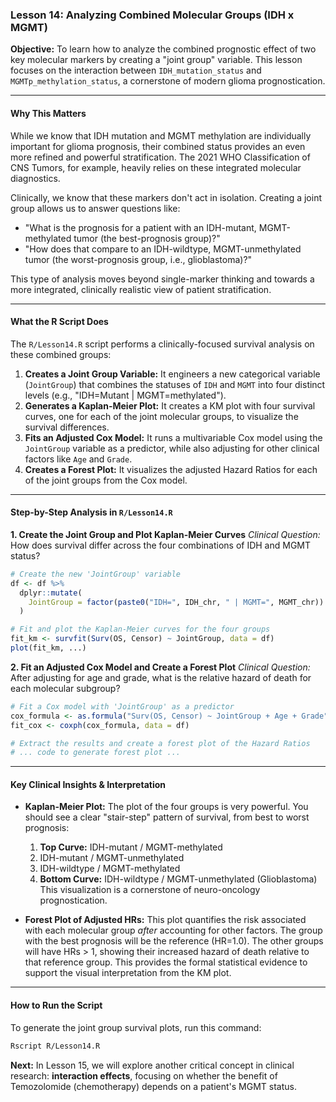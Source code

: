 ### Lesson 14: Analyzing Combined Molecular Groups (IDH x MGMT)

**Objective:** To learn how to analyze the combined prognostic effect of two key molecular markers by creating a "joint group" variable. This lesson focuses on the interaction between `IDH_mutation_status` and `MGMTp_methylation_status`, a cornerstone of modern glioma prognostication.

---

#### **Why This Matters**

While we know that IDH mutation and MGMT methylation are individually important for glioma prognosis, their combined status provides an even more refined and powerful stratification. The 2021 WHO Classification of CNS Tumors, for example, heavily relies on these integrated molecular diagnostics.

Clinically, we know that these markers don't act in isolation. Creating a joint group allows us to answer questions like:

*   "What is the prognosis for a patient with an IDH-mutant, MGMT-methylated tumor (the best-prognosis group)?"
*   "How does that compare to an IDH-wildtype, MGMT-unmethylated tumor (the worst-prognosis group, i.e., glioblastoma)?"

This type of analysis moves beyond single-marker thinking and towards a more integrated, clinically realistic view of patient stratification.

---

#### **What the R Script Does**

The `R/Lesson14.R` script performs a clinically-focused survival analysis on these combined groups:

1.  **Creates a Joint Group Variable:** It engineers a new categorical variable (`JointGroup`) that combines the statuses of `IDH` and `MGMT` into four distinct levels (e.g., "IDH=Mutant | MGMT=methylated").
2.  **Generates a Kaplan-Meier Plot:** It creates a KM plot with four survival curves, one for each of the joint molecular groups, to visualize the survival differences.
3.  **Fits an Adjusted Cox Model:** It runs a multivariable Cox model using the `JointGroup` variable as a predictor, while also adjusting for other clinical factors like `Age` and `Grade`.
4.  **Creates a Forest Plot:** It visualizes the adjusted Hazard Ratios for each of the joint groups from the Cox model.

---

#### **Step-by-Step Analysis in `R/Lesson14.R`**

**1. Create the Joint Group and Plot Kaplan-Meier Curves**
*Clinical Question:* How does survival differ across the four combinations of IDH and MGMT status?
```r
# Create the new 'JointGroup' variable
df <- df %>%
  dplyr::mutate(
    JointGroup = factor(paste0("IDH=", IDH_chr, " | MGMT=", MGMT_chr))
  )

# Fit and plot the Kaplan-Meier curves for the four groups
fit_km <- survfit(Surv(OS, Censor) ~ JointGroup, data = df)
plot(fit_km, ...)
```

**2. Fit an Adjusted Cox Model and Create a Forest Plot**
*Clinical Question:* After adjusting for age and grade, what is the relative hazard of death for each molecular subgroup?
```r
# Fit a Cox model with 'JointGroup' as a predictor
cox_formula <- as.formula("Surv(OS, Censor) ~ JointGroup + Age + Grade")
fit_cox <- coxph(cox_formula, data = df)

# Extract the results and create a forest plot of the Hazard Ratios
# ... code to generate forest plot ...
```

---

#### **Key Clinical Insights & Interpretation**

*   **Kaplan-Meier Plot:** The plot of the four groups is very powerful. You should see a clear "stair-step" pattern of survival, from best to worst prognosis:
    1.  **Top Curve:** IDH-mutant / MGMT-methylated
    2.  IDH-mutant / MGMT-unmethylated
    3.  IDH-wildtype / MGMT-methylated
    4.  **Bottom Curve:** IDH-wildtype / MGMT-unmethylated (Glioblastoma)
    This visualization is a cornerstone of neuro-oncology prognostication.

*   **Forest Plot of Adjusted HRs:** This plot quantifies the risk associated with each molecular group *after* accounting for other factors. The group with the best prognosis will be the reference (HR=1.0). The other groups will have HRs > 1, showing their increased hazard of death relative to that reference group. This provides the formal statistical evidence to support the visual interpretation from the KM plot.

---

#### **How to Run the Script**

To generate the joint group survival plots, run this command:

```bash
Rscript R/Lesson14.R
```

**Next:** In Lesson 15, we will explore another critical concept in clinical research: **interaction effects**, focusing on whether the benefit of Temozolomide (chemotherapy) depends on a patient's MGMT status.


